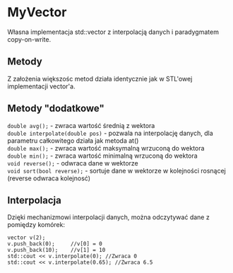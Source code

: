 # MyVector
Własna implementacja std::vector z interpolacją danych i paradygmatem copy-on-write.
## Metody
Z założenia większośc metod działa identycznie jak w STL'owej implementacji vector'a.
## Metody "dodatkowe"
`double avg();` - zwraca wartość średnią z wektora  
`double interpolate(double pos)` - pozwala na interpolację danych, dla parametru całkowitego działa jak metoda at()  
`double max();` - zwraca wartość maksymalną wrzuconą do wektora  
`double min();` - zwraca wartość minimalną wrzuconą do wektora  
`void reverse();` - odwraca dane w wektorze  
`void sort(bool reverse);` - sortuje dane w wektorze w kolejności rosnącej (reverse odwraca kolejnosć)  
## Interpolacja
Dzięki mechanizmowi interpolacji danych, można odczytywać dane z pomiędzy komórek:
```
vector v(2);
v.push_back(0);     //v[0] = 0
v.push_back(10);    //v[1] = 10
std::cout << v.interpolate(0); //Zwraca 0
std::cout << v.interpolate(0.65); //Zwraca 6.5
```
